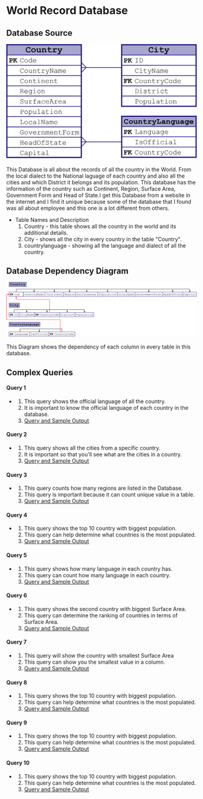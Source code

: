 # World Record Database


## Database Source
![](images/ERD.png)

This Database is all about the records of all the country in the World. From the local dialect to the National laguage of each country and also all the cities and which District it belongs and its population. This database has the information of the country such as Continent, Region, Surface Area, Government Form and Head of State.I get this Database from a website in the internet and I find it unique because some of the database that I found was all about employee and this one is a lot different from others.

* Table Names and Description
  1. Country - this table shows all the country in the world and its additional details.
  2. City - shows all the city in every country in the table "Country".
  3. countrylanguage - showing all the language and dialect of all the country.

## Database Dependency Diagram
![](images/DDD.png)

This Diagram shows the dependency of each column in every table in this database.


## Complex Queries

#### Query 1
* 
    1.    This query shows the official language of all the country.
    2.    It is important to know the official language of each country in the database.
    3.    [Query and Sample Output](/sample/query.md/#Query-1)

#### Query 2
* 
    1.    This query shows all the cities from a specific country.
    2.    It is important so that you'll see what are the cities in a country.
    3.    [Query and Sample Output](/sample/query.md/#Query-2)

#### Query 3
* 
    1.    This query counts how many regions are listed in the Database.
    2.    This query is important because it can count unique value in a table.
    3.    [Query and Sample Output](/sample/query.md/#Query-3)

#### Query 4
* 
    1.    This query shows the top 10 country with biggest population.
    2.    This query can help determine what countries is the most populated.
    3.    [Query and Sample Output](/sample/query.md/#Query-4)
    
#### Query 5
* 
    1.    This query shows how many language in each country has.
    2.    This query can count how many language in each country.
    3.    [Query and Sample Output](/sample/query.md/#Query-5)
    
#### Query 6
* 
    1.    This query shows the second country with biggest Surface Area.
    2.    This query can determine the ranking of countries in terms of Surface Area.
    3.    [Query and Sample Output](/sample/query.md/#Query-6)
    
#### Query 7
* 
    1.    This query will show the country with smallest Surface Area
    2.    This query can show you the smallest value in a column.
    3.    [Query and Sample Output](/sample/query.md/#Query-7)
    
#### Query 8
* 
    1.    This query shows the top 10 country with biggest population.
    2.    This query can help determine what countries is the most populated.
    3.    [Query and Sample Output](/sample/query.md/#Query-8)
    
#### Query 9
* 
    1.    This query shows the top 10 country with biggest population.
    2.    This query can help determine what countries is the most populated.
    3.    [Query and Sample Output](/sample/query.md/#Query-9)
   
#### Query 10
* 
    1.    This query shows the top 10 country with biggest population.
    2.    This query can help determine what countries is the most populated.
    3.    [Query and Sample Output](/sample/query.md/#Query-10)

